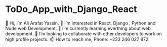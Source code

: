 # ToDo_App_with_Django_React
👋 Hi, I’m Ali Arafat Yassin.
👀 I’m interested in React, Django , Python and Node web Development.
🌱 I’m currently learning everthing about web development.
💞️ I’m looking to collaborate with other developers to work on high profile projects.
📫 How to reach me, Phone: +233 246 027 872
